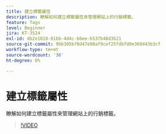 ```yaml
---
title: 建立標籤屬性
description: 瞭解如何建立標籤屬性來管理網站上的行銷標籤。
feature: Tags
level: Beginner
jira: KT-3524
exl-id: db2e1818-81bb-4d4c-b6ee-b537b48d3b21
source-git-commit: 9bb305b70d47e90af9cef25fdbfd0e369d43b3cf
workflow-type: tm+mt
source-wordcount: '36'
ht-degree: 0%

---
```


# 建立標籤屬性

瞭解如何建立標籤屬性來管理網站上的行銷標籤。

>[!VIDEO](https://video.tv.adobe.com/v/28727/?learn=on)
